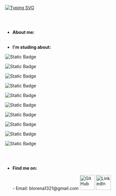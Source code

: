 
 [![Typing SVG](https://readme-typing-svg.demolab.com?font=Fira+Code&duration=3000&pause=1000&color=2662B9&center=true&multiline=true&width=1000&lines=Hi%2C+my+name+is+Lorena+Barreto;and+I'm+a+web+developer)](https://git.io/typing-svg)

 <br /><br />

- **About me:**
 <br /><br />

* **I'm studing about:**
  <div align="center" >
 ![Static Badge](https://img.shields.io/badge/TypeScript--3178C6?style=for-the-badge&logo=TypeScript&logoColor=%23FFFFFF&label=Typescript&labelColor=%233178C6&color=%23141414)

![Static Badge](https://img.shields.io/badge/JavaScript--F7DF1E?style=for-the-badge&logo=JavaScript&logoColor=black&label=JavaScript&labelColor=%23F7DF1E)

![Static Badge](https://img.shields.io/badge/Node.js--%23339933?style=for-the-badge&logo=Node.js&logoColor=white&label=Node.js&labelColor=%23339933)

![Static Badge](https://img.shields.io/badge/mongodb--%2347A248?style=for-the-badge&logo=mongodb&logoColor=white&label=mongodb&labelColor=%2347A248)


![Static Badge](https://img.shields.io/badge/postgresql--%23316192?style=for-the-badge&logo=postgresql&logoColor=white&label=postgreSQL&labelColor=%23316192)


![Static Badge](https://img.shields.io/badge/mysql--%234479A1?style=for-the-badge&logo=mysql&logoColor=white&label=MySQL&labelColor=%234479A1)

![Static Badge](https://img.shields.io/badge/jest--%23C21325?style=for-the-badge&logo=jest&logoColor=white&label=jest&labelColor=%23C21325)



![Static Badge](https://img.shields.io/badge/React--%2361DAFB?style=for-the-badge&logo=React&logoColor=white&label=React&labelColor=%2361DAFB)

![Static Badge](https://img.shields.io/badge/HTML5--%23E34F26?style=for-the-badge&logo=HTML5&logoColor=white&label=HTML5&labelColor=%23E34F26)

![Static Badge](https://img.shields.io/badge/css--%231572B6?style=for-the-badge&logo=CSS3&logoColor=white&label=CSS&labelColor=%231572B6)







</div>

<br /><br />

  

+ **Find me on:**
  <div>
   - Email: blorena1321@gmail.com
    <a href="https://github.com/blorena13">
     <picture>
      <source media="(prefers-color-scheme: dark)" srcset="https://cdn.simpleicons.org/github/white">
      <img alt="GitHub" title="GitHub" height="48" width="48" src="https://cdn.simpleicons.org/github"></picture></a>
   <a href="https://www.linkedin.com/in/lorena-barreto-5a89a3178">
    <img alt="LinkedIn" title="LinkedIn" height="48" width="48" src="https://cdn.simpleicons.org/linkedin"></a>
 
    </div>



<!--
**blorena13/blorena13** is a ✨ _special_ ✨ repository because its `README.md` (this file) appears on your GitHub profile.

Here are some ideas to get you started:

- 🔭 I’m currently working on ...
- 🌱 I’m currently learning ...
- 👯 I’m looking to collaborate on ...
- 🤔 I’m looking for help with ...
- 💬 Ask me about ...
- 📫 How to reach me: ...
- 😄 Pronouns: ...
- ⚡ Fun fact: ...
-->
